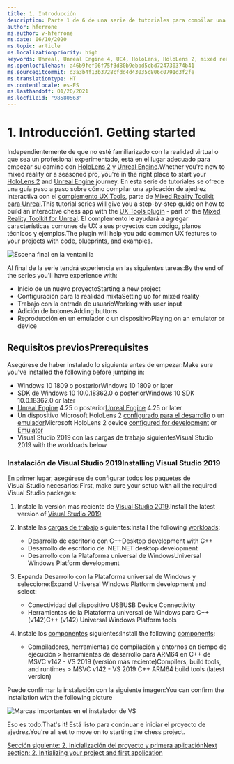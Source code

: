 ```yaml
---
title: 1. Introducción
description: Parte 1 de 6 de una serie de tutoriales para compilar una aplicación de ajedrez con Unreal Engine 4 y el complemento UX Tools de Mixed Reality Toolkit
author: hferrone
ms.author: v-hferrone
ms.date: 06/10/2020
ms.topic: article
ms.localizationpriority: high
keywords: Unreal, Unreal Engine 4, UE4, HoloLens, HoloLens 2, mixed reality, tutorial, getting started, mrtk, uxt, UX Tools, documentation, mixed reality headset, windows mixed reality headset, virtual reality headset
ms.openlocfilehash: a46b9fef96f75f3d80b9ebbd5cbd724730374b41
ms.sourcegitcommit: d3a3b4f13b3728cfdd4d43035c806c0791d3f2fe
ms.translationtype: HT
ms.contentlocale: es-ES
ms.lasthandoff: 01/20/2021
ms.locfileid: "98580563"
---
```

# <a name="1-getting-started"></a><span data-ttu-id="bf241-104">1. Introducción</span><span class="sxs-lookup"><span data-stu-id="bf241-104">1. Getting started</span></span>

<span data-ttu-id="bf241-105">Independientemente de que no esté familiarizado con la realidad virtual o que sea un profesional experimentado, está en el lugar adecuado para empezar su camino con [HoloLens 2](../../../index.yml) y [Unreal Engine](https://www.unrealengine.com/en-US/).</span><span class="sxs-lookup"><span data-stu-id="bf241-105">Whether you're new to mixed reality or a seasoned pro, you're in the right place to start your [HoloLens 2](../../../index.yml) and [Unreal Engine](https://www.unrealengine.com/en-US/) journey.</span></span> <span data-ttu-id="bf241-106">En esta serie de tutoriales se ofrece una guía paso a paso sobre cómo compilar una aplicación de ajedrez interactiva con el [complemento UX Tools](https://github.com/microsoft/MixedReality-UXTools-Unreal), parte de [Mixed Reality Toolkit para Unreal](https://github.com/microsoft/MixedRealityToolkit-Unreal).</span><span class="sxs-lookup"><span data-stu-id="bf241-106">This tutorial series will give you a step-by-step guide on how to build an interactive chess app with the [UX Tools plugin](https://github.com/microsoft/MixedReality-UXTools-Unreal) - part of the [Mixed Reality Toolkit for Unreal](https://github.com/microsoft/MixedRealityToolkit-Unreal).</span></span> <span data-ttu-id="bf241-107">El complemento le ayudará a agregar características comunes de UX a sus proyectos con código, planos técnicos y ejemplos.</span><span class="sxs-lookup"><span data-stu-id="bf241-107">The plugin will help you add common UX features to your projects with code, blueprints, and examples.</span></span> 

![Escena final en la ventanilla](images/unreal-uxt/5-endscene.PNG)

<span data-ttu-id="bf241-109">Al final de la serie tendrá experiencia en las siguientes tareas:</span><span class="sxs-lookup"><span data-stu-id="bf241-109">By the end of the series you'll have experience with:</span></span>
* <span data-ttu-id="bf241-110">Inicio de un nuevo proyecto</span><span class="sxs-lookup"><span data-stu-id="bf241-110">Starting a new project</span></span>
* <span data-ttu-id="bf241-111">Configuración para la realidad mixta</span><span class="sxs-lookup"><span data-stu-id="bf241-111">Setting up for mixed reality</span></span>
* <span data-ttu-id="bf241-112">Trabajo con la entrada de usuario</span><span class="sxs-lookup"><span data-stu-id="bf241-112">Working with user input</span></span>
* <span data-ttu-id="bf241-113">Adición de botones</span><span class="sxs-lookup"><span data-stu-id="bf241-113">Adding buttons</span></span>
* <span data-ttu-id="bf241-114">Reproducción en un emulador o un dispositivo</span><span class="sxs-lookup"><span data-stu-id="bf241-114">Playing on an emulator or device</span></span>

## <a name="prerequisites"></a><span data-ttu-id="bf241-115">Requisitos previos</span><span class="sxs-lookup"><span data-stu-id="bf241-115">Prerequisites</span></span>

<span data-ttu-id="bf241-116">Asegúrese de haber instalado lo siguiente antes de empezar:</span><span class="sxs-lookup"><span data-stu-id="bf241-116">Make sure you've installed the following before jumping in:</span></span>
* <span data-ttu-id="bf241-117">Windows 10 1809 o posterior</span><span class="sxs-lookup"><span data-stu-id="bf241-117">Windows 10 1809 or later</span></span>
* <span data-ttu-id="bf241-118">SDK de Windows 10 10.0.18362.0 o posterior</span><span class="sxs-lookup"><span data-stu-id="bf241-118">Windows 10 SDK 10.0.18362.0 or later</span></span>
* <span data-ttu-id="bf241-119">[Unreal Engine](https://www.unrealengine.com/en-US/get-now) 4.25 o posterior</span><span class="sxs-lookup"><span data-stu-id="bf241-119">[Unreal Engine](https://www.unrealengine.com/en-US/get-now) 4.25 or later</span></span>
* <span data-ttu-id="bf241-120">Un dispositivo Microsoft HoloLens 2 [configurado para el desarrollo](../../platform-capabilities-and-apis/using-visual-studio.md#enabling-developer-mode) o un [emulador](../../platform-capabilities-and-apis/using-the-hololens-emulator.md#hololens-2-emulator-overview)</span><span class="sxs-lookup"><span data-stu-id="bf241-120">Microsoft HoloLens 2 device [configured for development](../../platform-capabilities-and-apis/using-visual-studio.md#enabling-developer-mode) or [Emulator](../../platform-capabilities-and-apis/using-the-hololens-emulator.md#hololens-2-emulator-overview)</span></span>
* <span data-ttu-id="bf241-121">Visual Studio 2019 con las cargas de trabajo siguientes</span><span class="sxs-lookup"><span data-stu-id="bf241-121">Visual Studio 2019 with the workloads below</span></span>

### <a name="installing-visual-studio-2019"></a><span data-ttu-id="bf241-122">Instalación de Visual Studio 2019</span><span class="sxs-lookup"><span data-stu-id="bf241-122">Installing Visual Studio 2019</span></span>

<span data-ttu-id="bf241-123">En primer lugar, asegúrese de configurar todos los paquetes de Visual Studio necesarios:</span><span class="sxs-lookup"><span data-stu-id="bf241-123">First, make sure your setup with all the required Visual Studio packages:</span></span>
1. <span data-ttu-id="bf241-124">Instale la versión más reciente de [Visual Studio 2019](https://visualstudio.microsoft.com/downloads/).</span><span class="sxs-lookup"><span data-stu-id="bf241-124">Install the latest version of [Visual Studio 2019](https://visualstudio.microsoft.com/downloads/)</span></span>
1. <span data-ttu-id="bf241-125">Instale las [cargas de trabajo](/visualstudio/install/modify-visual-studio#modify-workloads) siguientes:</span><span class="sxs-lookup"><span data-stu-id="bf241-125">Install the following [workloads](/visualstudio/install/modify-visual-studio#modify-workloads):</span></span>
    * <span data-ttu-id="bf241-126">Desarrollo de escritorio con C++</span><span class="sxs-lookup"><span data-stu-id="bf241-126">Desktop development with C++</span></span>
    * <span data-ttu-id="bf241-127">Desarrollo de escritorio de .NET</span><span class="sxs-lookup"><span data-stu-id="bf241-127">.NET desktop development</span></span>
    * <span data-ttu-id="bf241-128">Desarrollo con la Plataforma universal de Windows</span><span class="sxs-lookup"><span data-stu-id="bf241-128">Universal Windows Platform development</span></span>
1. <span data-ttu-id="bf241-129">Expanda Desarrollo con la Plataforma universal de Windows y seleccione:</span><span class="sxs-lookup"><span data-stu-id="bf241-129">Expand Universal Windows Platform development and select:</span></span> 
    * <span data-ttu-id="bf241-130">Conectividad del dispositivo USB</span><span class="sxs-lookup"><span data-stu-id="bf241-130">USB Device Connectivity</span></span>
    * <span data-ttu-id="bf241-131">Herramientas de la Plataforma universal de Windows para C++ (v142)</span><span class="sxs-lookup"><span data-stu-id="bf241-131">C++ (v142) Universal Windows Platform tools</span></span>

1. <span data-ttu-id="bf241-132">Instale los [componentes](/visualstudio/install/modify-visual-studio#modify-individual-components) siguientes:</span><span class="sxs-lookup"><span data-stu-id="bf241-132">Install the following [components](/visualstudio/install/modify-visual-studio#modify-individual-components):</span></span>
    * <span data-ttu-id="bf241-133">Compiladores, herramientas de compilación y entornos en tiempo de ejecución > herramientas de desarrollo para ARM64 en C++ de MSVC v142 - VS 2019 (versión más reciente)</span><span class="sxs-lookup"><span data-stu-id="bf241-133">Compilers, build tools, and runtimes > MSVC v142 - VS 2019 C++ ARM64 build tools (latest version)</span></span>

<span data-ttu-id="bf241-134">Puede confirmar la instalación con la siguiente imagen:</span><span class="sxs-lookup"><span data-stu-id="bf241-134">You can confirm the installation with the following picture</span></span>

![Marcas importantes en el instalador de VS](images/unreal-uxt/1-install-the-tools.png)

<span data-ttu-id="bf241-136">Eso es todo.</span><span class="sxs-lookup"><span data-stu-id="bf241-136">That's it!</span></span> <span data-ttu-id="bf241-137">Está listo para continuar e iniciar el proyecto de ajedrez.</span><span class="sxs-lookup"><span data-stu-id="bf241-137">You're all set to move on to starting the chess project.</span></span>

[<span data-ttu-id="bf241-138">Sección siguiente: 2. Inicialización del proyecto y primera aplicación</span><span class="sxs-lookup"><span data-stu-id="bf241-138">Next section: 2. Initializing your project and first application</span></span>](unreal-uxt-ch2.md)